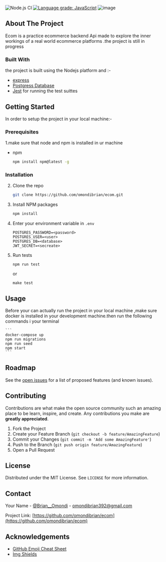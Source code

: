 
![Node.js CI](https://github.com/omondibrian/ecom/workflows/Node.js%20CI/badge.svg) [![Language grade: JavaScript](https://img.shields.io/lgtm/grade/javascript/g/omondibrian/ecom.svg?logo=lgtm&logoWidth=18)](https://lgtm.com/projects/g/omondibrian/ecom/context:javascript)
![image](https://img.shields.io/badge/Node.js-43853D?style=for-the-badge&logo=node.js&logoColor=white)

## About The Project

Ecom is a practice ecommerce backend Api made to explore the inner workings of a real world ecommerce platforms .the project is still in progress

### Built With
the project is built using the Nodejs platform and :-
* [express](https://www.express.com/)
* [Postgress Database](https://www.postgresql.org/)
* [Jest](https://jestjs.io/docs/en/getting-started) for running the test suittes

## Getting Started

In order to setup the project in your local machine:-

### Prerequisites

1.make sure that node and npm is installed in ur machine
* npm
  ```sh
  npm install npm@latest -g
  ```

### Installation


2. Clone the repo
   ```sh
   git clone https://github.com/omondibrian/ecom.git
   ```
3. Install NPM packages
   ```sh
   npm install
   ```
4. Enter your environment variable  in `.env`
   ```
   POSTGRES_PASSWORD=<password>
   POSTGRES_USER=<user>
   POSTGRES_DB=<database>
   JWT_SECRET=<secreate>
   ```
5. Run tests
     ```
     npm run test
     ```
     or
     ```
     make test
     ```
## Usage

Before your can actually run the project in your local machine ,make sure docker is installed in your development  machine.then run the following commands i your terminal

    ```
    docker-compose up 
    npm run migrations
    npm run seed
    npm start
    ```
## Roadmap

See the [open issues](https://github.com/omondibrian/ecom/issues) for a list of proposed features (and known issues).
## Contributing

Contributions are what make the open source community such an amazing place to be learn, inspire, and create. Any contributions you make are **greatly appreciated**.

1. Fork the Project
2. Create your Feature Branch (`git checkout -b feature/AmazingFeature`)
3. Commit your Changes (`git commit -m 'Add some AmazingFeature'`)
4. Push to the Branch (`git push origin feature/AmazingFeature`)
5. Open a Pull Request

## License

Distributed under the MIT License. See `LICENSE` for more information.

## Contact

Your Name - [@Brian__Omondi](https://twitter.com/Brian__Omondi) - omondibrian392@gmail.com

Project Link: [https://github.com/omondibrian/ecom](https://github.com/omondibrian/ecom)

## Acknowledgements
* [GitHub Emoji Cheat Sheet](https://www.webpagefx.com/tools/emoji-cheat-sheet)
* [Img Shields](https://shields.io)
